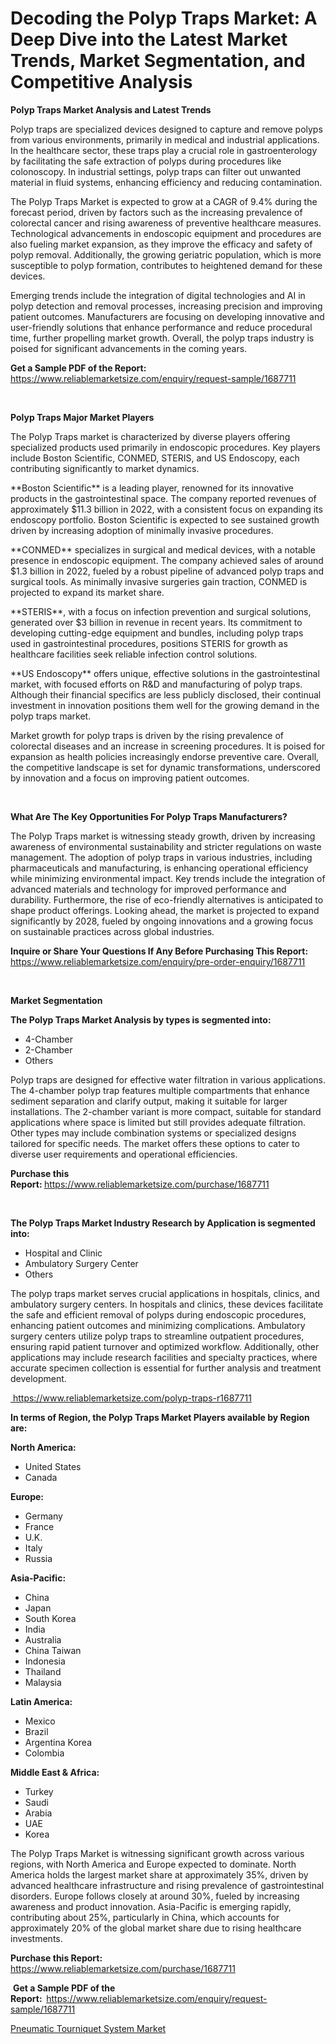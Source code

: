 <p><h1>Decoding the Polyp Traps Market: A Deep Dive into the Latest Market Trends, Market Segmentation, and Competitive Analysis</h1></p><p><strong>Polyp Traps Market Analysis and Latest Trends</strong></p>
<p><p>Polyp traps are specialized devices designed to capture and remove polyps from various environments, primarily in medical and industrial applications. In the healthcare sector, these traps play a crucial role in gastroenterology by facilitating the safe extraction of polyps during procedures like colonoscopy. In industrial settings, polyp traps can filter out unwanted material in fluid systems, enhancing efficiency and reducing contamination.</p><p>The Polyp Traps Market is expected to grow at a CAGR of 9.4% during the forecast period, driven by factors such as the increasing prevalence of colorectal cancer and rising awareness of preventive healthcare measures. Technological advancements in endoscopic equipment and procedures are also fueling market expansion, as they improve the efficacy and safety of polyp removal. Additionally, the growing geriatric population, which is more susceptible to polyp formation, contributes to heightened demand for these devices.</p><p>Emerging trends include the integration of digital technologies and AI in polyp detection and removal processes, increasing precision and improving patient outcomes. Manufacturers are focusing on developing innovative and user-friendly solutions that enhance performance and reduce procedural time, further propelling market growth. Overall, the polyp traps industry is poised for significant advancements in the coming years.</p></p>
<p><strong>Get a Sample PDF of the Report:&nbsp;</strong> <a href="https://www.reliablemarketsize.com/enquiry/request-sample/1687711?utm_campaign=2778&utm_medium=2&utm_source=Github&utm_content=ia&utm_term=03032025&utm_id=polyp-traps">https://www.reliablemarketsize.com/enquiry/request-sample/1687711</a></p>
<p>&nbsp;</p>
<p><strong>Polyp Traps Major Market Players</strong></p>
<p><p>The Polyp Traps market is characterized by diverse players offering specialized products used primarily in endoscopic procedures. Key players include Boston Scientific, CONMED, STERIS, and US Endoscopy, each contributing significantly to market dynamics.</p><p>**Boston Scientific** is a leading player, renowned for its innovative products in the gastrointestinal space. The company reported revenues of approximately $11.3 billion in 2022, with a consistent focus on expanding its endoscopy portfolio. Boston Scientific is expected to see sustained growth driven by increasing adoption of minimally invasive procedures.</p><p>**CONMED** specializes in surgical and medical devices, with a notable presence in endoscopic equipment. The company achieved sales of around $1.3 billion in 2022, fueled by a robust pipeline of advanced polyp traps and surgical tools. As minimally invasive surgeries gain traction, CONMED is projected to expand its market share.</p><p>**STERIS**, with a focus on infection prevention and surgical solutions, generated over $3 billion in revenue in recent years. Its commitment to developing cutting-edge equipment and bundles, including polyp traps used in gastrointestinal procedures, positions STERIS for growth as healthcare facilities seek reliable infection control solutions.</p><p>**US Endoscopy** offers unique, effective solutions in the gastrointestinal market, with focused efforts on R&D and manufacturing of polyp traps. Although their financial specifics are less publicly disclosed, their continual investment in innovation positions them well for the growing demand in the polyp traps market.</p><p>Market growth for polyp traps is driven by the rising prevalence of colorectal diseases and an increase in screening procedures. It is poised for expansion as health policies increasingly endorse preventive care. Overall, the competitive landscape is set for dynamic transformations, underscored by innovation and a focus on improving patient outcomes.</p></p>
<p>&nbsp;</p>
<p><strong>What Are The Key Opportunities For Polyp Traps Manufacturers?</strong></p>
<p><p>The Polyp Traps market is witnessing steady growth, driven by increasing awareness of environmental sustainability and stricter regulations on waste management. The adoption of polyp traps in various industries, including pharmaceuticals and manufacturing, is enhancing operational efficiency while minimizing environmental impact. Key trends include the integration of advanced materials and technology for improved performance and durability. Furthermore, the rise of eco-friendly alternatives is anticipated to shape product offerings. Looking ahead, the market is projected to expand significantly by 2028, fueled by ongoing innovations and a growing focus on sustainable practices across global industries.</p></p>
<p><strong>Inquire or Share Your Questions If Any Before Purchasing This Report:</strong> <a href="https://www.reliablemarketsize.com/enquiry/pre-order-enquiry/1687711?utm_campaign=2778&utm_medium=2&utm_source=Github&utm_content=ia&utm_term=03032025&utm_id=polyp-traps">https://www.reliablemarketsize.com/enquiry/pre-order-enquiry/1687711</a></p>
<p>&nbsp;</p>
<p><strong>Market Segmentation</strong></p>
<p><strong>The Polyp Traps Market Analysis by types is segmented into:</strong></p>
<p><ul><li>4-Chamber</li><li>2-Chamber</li><li>Others</li></ul></p>
<p><p>Polyp traps are designed for effective water filtration in various applications. The 4-chamber polyp trap features multiple compartments that enhance sediment separation and clarify output, making it suitable for larger installations. The 2-chamber variant is more compact, suitable for standard applications where space is limited but still provides adequate filtration. Other types may include combination systems or specialized designs tailored for specific needs. The market offers these options to cater to diverse user requirements and operational efficiencies.</p></p>
<p><strong>Purchase this Report:&nbsp;</strong><a href="https://www.reliablemarketsize.com/purchase/1687711?utm_campaign=2778&utm_medium=2&utm_source=Github&utm_content=ia&utm_term=03032025&utm_id=polyp-traps">https://www.reliablemarketsize.com/purchase/1687711</a></p>
<p>&nbsp;</p>
<p><strong>The Polyp Traps Market Industry Research by Application is segmented into:</strong></p>
<p><ul><li>Hospital and Clinic</li><li>Ambulatory Surgery Center</li><li>Others</li></ul></p>
<p><p>The polyp traps market serves crucial applications in hospitals, clinics, and ambulatory surgery centers. In hospitals and clinics, these devices facilitate the safe and efficient removal of polyps during endoscopic procedures, enhancing patient outcomes and minimizing complications. Ambulatory surgery centers utilize polyp traps to streamline outpatient procedures, ensuring rapid patient turnover and optimized workflow. Additionally, other applications may include research facilities and specialty practices, where accurate specimen collection is essential for further analysis and treatment development.</p></p>
<p><a href="https://www.reliablemarketsize.com/polyp-traps-r1687711?utm_campaign=2778&utm_medium=2&utm_source=Github&utm_content=ia&utm_term=03032025&utm_id=polyp-traps">&nbsp;https://www.reliablemarketsize.com/polyp-traps-r1687711</a></p>
<p><strong>In terms of Region, the Polyp Traps Market Players available by Region are:</strong></p>
<p>
    <p> <strong> North America: </strong>
        <ul>
            <li>United States</li>
            <li>Canada</li>
        </ul>
        </p> 
    <p> <strong> Europe: </strong>
        <ul>
            <li>Germany</li>
            <li>France</li>
            <li>U.K.</li>
            <li>Italy</li>
            <li>Russia</li>
        </ul>
        </p> 
    <p> <strong> Asia-Pacific: </strong>
        <ul>
            <li>China</li>
            <li>Japan</li>
            <li>South Korea</li>
            <li>India</li>
            <li>Australia</li>
            <li>China Taiwan</li>
            <li>Indonesia</li>
            <li>Thailand</li>
            <li>Malaysia</li>
        </ul>
        </p> 
    <p> <strong> Latin America: </strong>
        <ul>
            <li>Mexico</li>
            <li>Brazil</li>
            <li>Argentina Korea</li>
            <li>Colombia</li>
        </ul>
        </p> 
    <p> <strong> Middle East & Africa: </strong>
        <ul>
            <li>Turkey</li>
            <li>Saudi</li>
            <li>Arabia</li>
            <li>UAE</li>
            <li>Korea</li>
        </ul>
    </p>
    </p>
<p><p>The Polyp Traps Market is witnessing significant growth across various regions, with North America and Europe expected to dominate. North America holds the largest market share at approximately 35%, driven by advanced healthcare infrastructure and rising prevalence of gastrointestinal disorders. Europe follows closely at around 30%, fueled by increasing awareness and product innovation. Asia-Pacific is emerging rapidly, contributing about 25%, particularly in China, which accounts for approximately 20% of the global market share due to rising healthcare investments.</p></p>
<p><strong>Purchase this Report: </strong><a href="https://www.reliablemarketsize.com/purchase/1687711?utm_campaign=2778&utm_medium=2&utm_source=Github&utm_content=ia&utm_term=03032025&utm_id=polyp-traps">https://www.reliablemarketsize.com/purchase/1687711</a></p>
<p>&nbsp;<strong>Get a Sample PDF of the Report:&nbsp;&nbsp;</strong><a href="https://www.reliablemarketsize.com/enquiry/request-sample/1687711?utm_campaign=2778&utm_medium=2&utm_source=Github&utm_content=ia&utm_term=03032025&utm_id=polyp-traps">https://www.reliablemarketsize.com/enquiry/request-sample/1687711</a></p>
<p><strong></strong></p>
<p><p><a href="https://github.com/mohmodsiason/Market-Research-Report-List-1/blob/main/pneumatic-tourniquet-system-market.md?utm_campaign=2778&utm_medium=2&utm_source=Github&utm_content=ia&utm_term=03032025&utm_id=polyp-traps">Pneumatic Tourniquet System Market</a></p></p>